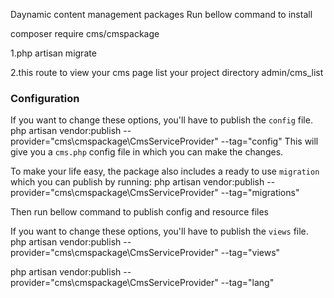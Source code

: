 Daynamic content management packages 
Run bellow command to install

composer require cms/cmspackage

1.php artisan migrate

2.this route to view your cms page list your project directory admin/cms_list

### Configuration

If you want to change these options, you'll have to publish the `config` file.
    php artisan vendor:publish --provider="cms\\cmspackage\\CmsServiceProvider" --tag="config"
This will give you a `cms.php` config file in which you can make the changes.

To make your life easy, the package also includes a ready to use `migration` which you can publish by running:
    php artisan vendor:publish --provider="cms\\cmspackage\\CmsServiceProvider" --tag="migrations"
    
Then run bellow command to publish config and resource files

If you want to change these options, you'll have to publish the `views` file.
php artisan vendor:publish --provider="cms\\cmspackage\\CmsServiceProvider" --tag="views"

php artisan vendor:publish --provider="cms\\cmspackage\\CmsServiceProvider" --tag="lang"
